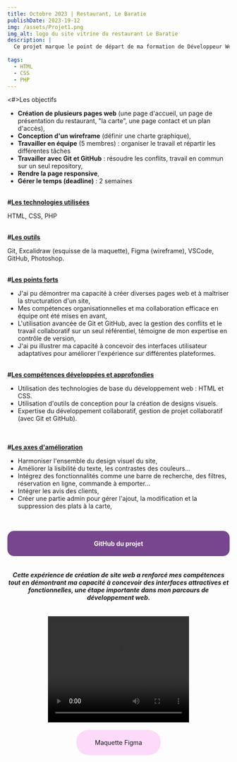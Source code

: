 ```yaml
---
title: Octobre 2023 | Restaurant, Le Baratie
publishDate: 2023-19-12
img: /assets/Projet1.png 
img_alt: logo du site vitrine du restaurant Le Baratie
description: |
  Ce projet marque le point de départ de ma formation de Développeur Web. L'objectif était de concevoir le site vitrine d'un restaurant fictif à travers plusieurs pages web. 
  
tags:
  - HTML
  - CSS
  - PHP
---
```



<<ustrong>#>Les objectifs</u></strong>

- <strong>Création de plusieurs pages web</strong> (une page d'accueil, un page de présentation du restaurant, "la carte", une page contact et un plan d'accès),
- <strong>Conception d'un wireframe</strong> (définir une charte graphique),
- <strong>Travailler en équipe</strong> (5 membres) : organiser le travail et répartir les différentes tâches
- <strong>Travailler avec Git et GitHub</strong> : résoudre les conflits, travail en commun sur un seul repository,
- <strong>Rendre la page responsive</strong>,
- <strong>Gérer le temps (deadline)</strong> : 2 semaines


<br>
<strong>#<u>Les technologies utilisées</u></strong>

HTML, CSS, PHP


<br>
<strong>#<u>Les outils</u></strong>

Git, Excalidraw (esquisse de la maquette), Figma (wireframe), VSCode, GitHub, Photoshop.

<br>
<strong>#<u>Les points forts</u></strong>

- J'ai pu démontrer ma capacité à créer diverses pages web et à maîtriser la structuration d'un site,
- Mes compétences organisationnelles et ma collaboration efficace en équipe ont été mises en avant,
- L'utilisation avancée de Git et GitHub, avec la gestion des conflits et le travail collaboratif sur un seul référentiel, témoigne de mon expertise en contrôle de version,
- J'ai pu illustrer ma capacité à concevoir des interfaces utilisateur adaptatives pour améliorer l'expérience sur différentes plateformes.

<br>
<strong>#<u>Les compétences développées et approfondies</u></strong><br>

- Utilisation des technologies de base du développement web : HTML et CSS.<br>
- Utilisation d'outils de conception pour la création de designs visuels.<br>
- Expertise du développement collaboratif, gestion de projet collaboratif (avec Git et GitHub).
<br>

<br>
<strong>#<u>Les axes d'amélioration</u></strong>

- Harmoniser l'ensemble du design visuel du site,
-  Améliorer la lisibilité du texte, les contrastes des couleurs...
- Intégrez des fonctionnalités comme une barre de recherche, des filtres, réservation en ligne, commande à emporter...
- Intégrer les avis des clients,
- Créer une partie admin pour gérer l'ajout, la modification et la suppression des plats à la carte,



<br>
<br>
<div style="background-color: #77468f; color: #ffffff; padding: 20px; border-radius: 15px; text-align: center;">
    <strong><a href="https://github.com/yoyodes1000/Projet-Resto-Baratie" target="_blank" rel="noopener noreferrer" style="color: #ffffff; text-decoration: none;">GitHub du projet</a></strong>
</div>

<br>

<br>
<strong><em><center>Cette expérience de création de site web a renforcé mes compétences tout en démontrant ma capacité à concevoir des interfaces attractives et fonctionnelles, une étape importante dans mon parcours de développement web.</em></strong><br>
<br>
<br>
<video width="320" height="240" controls>
  <source src="/assets/Projet_Baratie.mp4" type="video/mp4">
Votre navigateur ne prend pas en charge la vidéo.
</video><br>
<br>

<style>
    .maquette-div {
        background-color: rgba(253,152,239,0.35);
        color: #ffffff;
        padding: 20px;
        border-radius: 40px;
        text-align: center;
        width: 30%;
        margin: auto;
        transition: background-color 0.3s, color 0.3s;
        text-decoration: none;
    }

    .maquette-div a {
    /*color: inherit;*/
    text-decoration: none;
    }

    .maquette-div a:hover {
    text-decoration: none;
    }

    .maquette-div:hover {
        background-color: #ffffff;
        color: rgb(253,152,239);
        text-decoration: none;
    }
</style>

<div class="maquette-div">
    <a href="https://www.figma.com/file/ypcnBd04OCt4qacE9qm4bp/Restaurant-Le-Baratie?type=design&node-id=0-1&mode=design&t=QI1XaWt01opdlx16-0" target="_blank" rel="noopener noreferrer">Maquette Figma</a>
</div>

